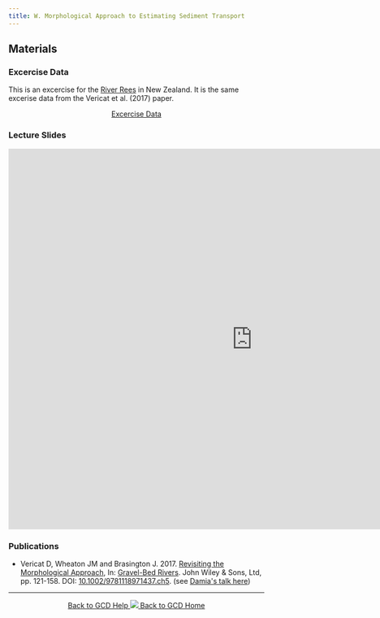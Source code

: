 ```yaml
---
title: W. Morphological Approach to Estimating Sediment Transport
---
```

## Materials
### Excercise Data
This is an excercise for the [River Rees](https://sites.google.com/site/reesscan/) in New Zealand. It is the same excerise data from the Vericat et al. (2017) paper.
<div align="center">
<a class="button" href="https://s3-us-west-2.amazonaws.com/etalweb.joewheaton.org/GCD/GCD7/Tutorials/O_MorphologicalApproach.zip"><i class="fas fa-file-archive"></i> Excercise Data </a><br>
</div>

### Lecture Slides

<iframe src="https://docs.google.com/presentation/d/e/2PACX-1vScWGoxcX9jz-_hwzoCm9T5tsFXXQEZDztzdKbs6UxdCMeVbCJuOUbSIOKRNkzGThMo6Wze-alTNP8d/embed?start=false&loop=false&delayms=3000" frameborder="0" width="960" height="749" allowfullscreen="true" mozallowfullscreen="true" webkitallowfullscreen="true"></iframe>

### Publications
- Vericat D, Wheaton JM and Brasington J. 2017.  [Revisiting the Morphological Approach](https://www.researchgate.net/publication/316997409_5_Revisiting_the_Morphological_Approach_Opportunities_and_Challenges_with_Repeat_High-Resolution_Topography), In: [Gravel-Bed Rivers](http://dx.doi.org/10.1002/9781118971437). John Wiley & Sons, Ltd, pp. 121-158. DOI:  [10.1002/9781118971437.ch5](http://dx.doi.org/10.1002/9781118971437.ch5). (see [Damia's talk here](https://www.youtube.com/watch?v=JPuxqrXStNM))

------
<div align="center">
	<a class="hollow button" href="{{ site.baseurl }}/Help"><i class="fa fa-chevron-circle-left"></i>  Back to GCD Help </a>  
	<a class="hollow button" href="{{ site.baseurl }}/"><img src="{{ site.baseurl}}/assets/images/icons/GCDAddIn.png">  Back to GCD Home </a>  
</div>